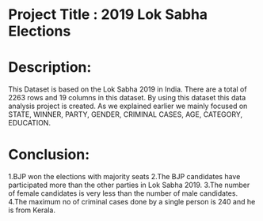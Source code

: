 # Project Title : 2019 Lok Sabha Elections
# Description:
This Dataset is based on the Lok Sabha 2019 in India. There are a total of 2263 rows and 19 columns in this dataset. By using this dataset this data analysis project is created.
As we explained earlier we mainly focused on STATE, WINNER, PARTY, GENDER, CRIMINAL CASES, AGE, CATEGORY, EDUCATION.

# Conclusion:
1.BJP won the elections with majority seats
2.The BJP candidates have participated more than the other parties in Lok Sabha 2019.
3.The number of female candidates is very less than the number of male candidates.
4.The maximum no of criminal cases done by a single person is 240 and he is from Kerala.
